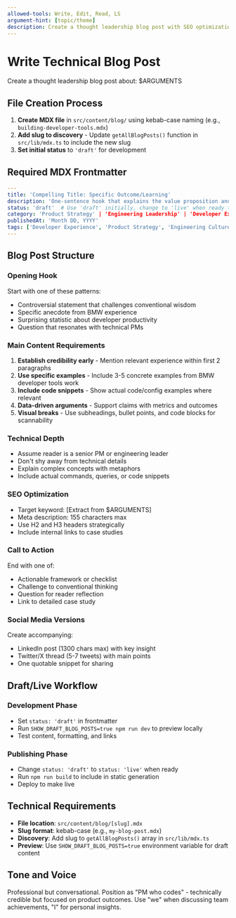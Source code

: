 ```yaml
---
allowed-tools: Write, Edit, Read, LS
argument-hint: [topic/theme]
description: Create a thought leadership blog post with SEO optimization
---
```


# Write Technical Blog Post

Create a thought leadership blog post about: $ARGUMENTS

## File Creation Process

1. **Create MDX file** in `src/content/blog/` using kebab-case naming (e.g., `building-developer-tools.mdx`)
2. **Add slug to discovery** - Update `getAllBlogPosts()` function in `src/lib/mdx.ts` to include the new slug
3. **Set initial status** to `'draft'` for development

## Required MDX Frontmatter

```yaml
---
title: 'Compelling Title: Specific Outcome/Learning'
description: 'One-sentence hook that explains the value proposition and target audience (max 160 chars for SEO)'
status: 'draft'  # Use 'draft' initially, change to 'live' when ready to publish
category: 'Product Strategy' | 'Engineering Leadership' | 'Developer Experience' | 'Team Culture'
publishedAt: 'Month DD, YYYY'
tags: ['Developer Experience', 'Product Strategy', 'Engineering Culture', 'etc']
---
```

## Blog Post Structure

### Opening Hook

Start with one of these patterns:

- Controversial statement that challenges conventional wisdom
- Specific anecdote from BMW experience
- Surprising statistic about developer productivity
- Question that resonates with technical PMs

### Main Content Requirements

1. **Establish credibility early** - Mention relevant experience within first 2 paragraphs
2. **Use specific examples** - Include 3-5 concrete examples from BMW developer tools work
3. **Include code snippets** - Show actual code/config examples where relevant
4. **Data-driven arguments** - Support claims with metrics and outcomes
5. **Visual breaks** - Use subheadings, bullet points, and code blocks for scannability

### Technical Depth

- Assume reader is a senior PM or engineering leader
- Don't shy away from technical details
- Explain complex concepts with metaphors
- Include actual commands, queries, or code snippets

### SEO Optimization

- Target keyword: [Extract from $ARGUMENTS]
- Meta description: 155 characters max
- Use H2 and H3 headers strategically
- Include internal links to case studies

### Call to Action

End with one of:

- Actionable framework or checklist
- Challenge to conventional thinking
- Question for reader reflection
- Link to detailed case study

### Social Media Versions

Create accompanying:

- LinkedIn post (1300 chars max) with key insight
- Twitter/X thread (5-7 tweets) with main points
- One quotable snippet for sharing

## Draft/Live Workflow

### Development Phase

- Set `status: 'draft'` in frontmatter
- Run `SHOW_DRAFT_BLOG_POSTS=true npm run dev` to preview locally
- Test content, formatting, and links

### Publishing Phase

- Change `status: 'draft'` to `status: 'live'` when ready
- Run `npm run build` to include in static generation
- Deploy to make live

## Technical Requirements

- **File location**: `src/content/blog/[slug].mdx`
- **Slug format**: kebab-case (e.g., `my-blog-post.mdx`)
- **Discovery**: Add slug to `getAllBlogPosts()` array in `src/lib/mdx.ts`
- **Preview**: Use `SHOW_DRAFT_BLOG_POSTS=true` environment variable for draft content

## Tone and Voice

Professional but conversational. Position as "PM who codes" - technically credible but focused on product outcomes. Use "we" when discussing team achievements, "I" for personal insights.
